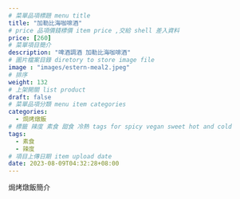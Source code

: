```yaml
---
# 菜單品項標題 menu title 
title: "加勒比海咖啡酒"
# price 品項價錢標價 item price ,交給 shell 差入資料
price: [260] 
# 菜單項目簡介 
description: "啤酒調酒 加勒比海咖啡酒"
# 圖片檔案目錄 diretory to store image file
image : "images/estern-meal2.jpeg"
# 排序
weight: 132 
# 上架開關 list product 
draft: false
# 菜單品項分類 menu item categories 
categories:
  - 焗烤燉飯
# 標籤 辣度 素食 甜食 冷熱 tags for spicy vegan sweet hot and cold 
tags:
  - 素食
  - 辣度
# 項目上傳日期 item upload date 
date: 2023-08-09T04:32:28+08:00
---
```


焗烤燉飯簡介
